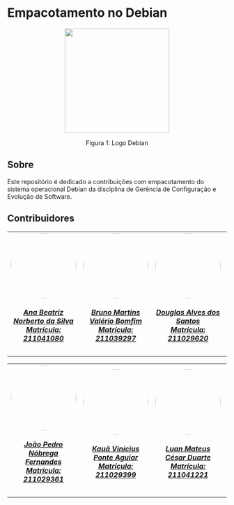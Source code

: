 # Empacotamento no Debian

<div align="center">
    <img src="https://encrypted-tbn0.gstatic.com/images?q=tbn:ANd9GcQs0pzgvmH8ZBiHMzUpXBGO5QRp1SVF0T7jWA&s" style="width:25vw"/>
    <p> Figura 1: Logo Debian</p> 
</div>

## Sobre
   Este repositório é dedicado a contribuições com empacotamento do sistema operacional Debian da disciplina de Gerência de Configuração e Evolução de Software.

## Contribuidores
<center>
<table style="margin-left: auto; margin-right: auto;">
    <tr>
        <td align="center">
            <a href="https://github.com/ananorberto">
                <img style="border-radius: 50%;" src="https://github.com/ananorberto.png" width="150px;"/>
                <h5 class="text-center">Ana Beatriz Norberto da Silva<br>Matrícula: 211041080</h5>
            </a>
        </td>
      <td align="center">
            <a href="https://github.com/gitbmvb">
                <img style="border-radius: 50%;" src="https://github.com/gitbmvb.png" width="150px;"/>
                <h5 class="text-center">Bruno Martins Valério Bomfim<br>Matrícula: 211039297</h5>
            </a>
        </td>
        <td align="center">
            <a href="https://github.com/dougAlvs">
                <img style="border-radius: 50%;" src="https://github.com/dougAlvs.png" width="150px;"/>
                <h5 class="text-center">Douglas Alves dos Santos<br>Matrícula: 211029620</h5>
            </a>
        </td>
        <td align="center">
            <a href="https://github.com/manuziny">
                <img style="border-radius: 50%;" src="https://github.com/manuziny.png" width="150px;"/>
                <h5 class="text-center">Geovanna Maciel Avelino da Costa<br>Matrícula: 202016328</h5>
            </a>
        </td>
        <td align="center">
            <a href="https://github.com/VasconcelosJoao">
                <img style="border-radius: 50%;" src="https://github.com/VasconcelosJoao.png" width="150px;"/>
                <h5 class="text-center">João Lucas Pinto Vasconcelos<br>Matrícula: 190089601</h5>
            </a>
        </td>
    </tr>
</table>
<table style="margin-left: auto; margin-right: auto;">
    <tr>
        <td align="center">
            <a href="https://github.com/bot-do-jao">
                <img style="border-radius: 50%;" src="https://github.com/bot-do-jao.png" width="150px;"/>
                <h5 class="text-center">João Pedro Nóbrega Fernandes<br>Matrícula: 211029361</h5>
            </a>
        </td>
        <td align="center">
            <a href="https://github.com/kaua-pt">
                <img style="border-radius: 50%;" src="https://github.com/kaua-pt.png" width="150px;"/>
                <h5 class="text-center">Kauã Vinícius Ponte Aguiar<br>Matrícula: 211029399 </h5>
            </a>
        </td>
        <td align="center">
            <a href="https://github.com/luanduartee">
                <img style="border-radius: 50%;" src="https://github.com/luanduartee.png" width="150px;"/>
                <h5 class="text-center">Luan Mateus César Duarte<br>Matrícula: 211041221 </h5>
            </a>
        </td>
      <td align="center">
            <a href="https://github.com/ShaineOliveira">
                <img style="border-radius: 50%;" src="https://github.com/ShaineOliveira.png" width="150px;"/>
                <h5 class="text-center">Shaíne Aparecida Cardoso de Oliveira<br>Matrícula: 190134810 </h5>
            </a>
        </td>
</table>